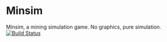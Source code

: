 # Minsim
Minsim, a mining simulation game. No graphics, pure simulation.
[![Build Status](https://travis-ci.org/EightBitBoy/minsim.svg?branch=master)](https://travis-ci.org/EightBitBoy/minsim)
